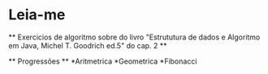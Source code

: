 # Leia-me

** Exercicios de algoritmo sobre do livro "Estrututura de dados e Algoritmo em Java, Michel T. Goodrich ed.5" do cap. 2 **

** Progressões **
*Aritmetrica
*Geometrica
*Fibonacci
